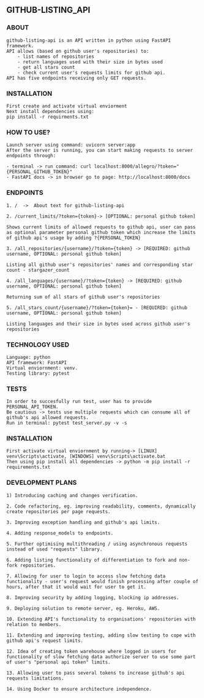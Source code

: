 ## GITHUB-LISTING_API

### ABOUT

    github-listing-api is an API written in python using FastAPI framework.
    API allows (based on github user's repositories) to:
        - list names of repositories
        - return languages used with their size in bytes used
        - get all stars count
        - check current user's requests limits for github api.
    API has five endpoints receiving only GET requests.

### INSTALLATION

    First create and activate virtual enviorment
    Next install dependencies using:
    pip install -r requirments.txt

### HOW TO USE?

    Launch server using command: uvicorn server:app
    After the server is running, you can start making requests to server endpoints through:

    - terminal -> run command: curl localhost:8000/allegro/?token="{PERSONAL_GITHUB_TOKEN}"
    - FastAPI docs -> in browser go to page: http://localhost:8000/docs

### ENDPOINTS

    1. /  ->  About text for github-listing-api

>

    2. /current_limits/?token={token}-> [OPTIONAL: personal github token]

    Shows current limits of allowed requests to github api, user can pass as optional parameter personal github token which increase the limits of github api's usage by adding ?{PERSONAL_TOKEN}

>

    3. /all_repositories/{username}/?token={token} -> [REQUIRED: github username, OPTIONAL: personal github token]

    Listing all github user's repositories' names and corresponding star count - stargazer_count

>

    4. /all_languages/{username}/?token={token} -> [REQUIRED: github username, OPTIONAL: personal github token]

    Returning sum of all stars of github user's repositories

>

    5. /all_stars_count/{username}/?token={token}= - [REQUIRED: github username, OPTIONAL: personal github token]

    Listing languages and their size in bytes used across github user's repositories

### TECHNOLOGY USED

    Language: python
    API framework: FastAPI
    Virtual enviornment: venv.
    Testing library: pytest

### TESTS

    In order to succesfully run test, user has to provide PERSONAL_API_TOKEN.
    Be cautious -> tests use multiple requests which can consume all of github's api allowed requests.
    Run in terminal: pytest test_server.py -v -s

### INSTALLATION

    First activate virtual enviornment by running-> [LINUX] venv\Scripts\activate, [WINDOWS] venv\Scripts\activate.bat
    Then using pip install all dependencies -> python -m pip install -r requirements.txt

### DEVELOPMENT PLANS

    1) Introducing caching and changes verification.

>

    2. Code refactoring, eg. improving readability, comments, dynamically create repositories per page requests.

>

    3. Improving exception handling and github's api limits.

>

    4. Adding response_models to endpoints.

>

    5. Further optimising multithreading / using asynchronous requests instead of used "requests" library.

>

    6. Adding listing functionality of differentiation to fork and non-fork repositories.

>

    7. Allowing for user to login to access slow fetching data functionality - user's request would finish processing after couple of hours, after that it would wait for user to get it.

>

    8. Improving security by adding logging, blocking ip addresses.

>

    9. Deploying solution to remote server, eg. Heroku, AWS.

>

    10. Extending API's functionality to organisations' repositories with relation to members.

>

    11. Extending and improving testing, adding slow testing to cope with github api's request limits.

>

    12. Idea of creating token warehouse where logged in users for functionality of slow fetching data authorize server to use some part of user's "personal api token" limits.

>

    13. Allowing user to pass several tokens to increase github's api requests limitations.

>

    14. Using Docker to ensure architecture independence.
